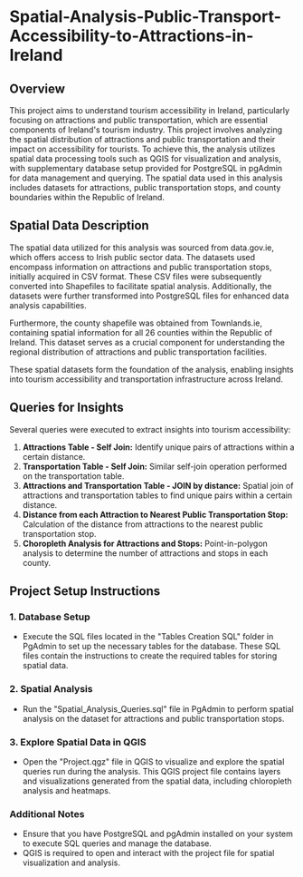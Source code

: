 # Spatial-Analysis-Public-Transport-Accessibility-to-Attractions-in-Ireland

## Overview

This project aims to understand tourism accessibility in Ireland, particularly focusing on attractions and public transportation, which are essential components of Ireland's tourism industry. This project involves analyzing the spatial distribution of attractions and public transportation and their impact on accessibility for tourists. To achieve this, the analysis utilizes spatial data processing tools such as QGIS for visualization and analysis, with supplementary database setup provided for PostgreSQL in pgAdmin for data management and querying. The spatial data used in this analysis includes datasets for attractions, public transportation stops, and county boundaries within the Republic of Ireland.

## Spatial Data Description

The spatial data utilized for this analysis was sourced from data.gov.ie, which offers access to Irish public sector data. The datasets used encompass information on attractions and public transportation stops, initially acquired in CSV format. These CSV files were subsequently converted into Shapefiles to facilitate spatial analysis. Additionally, the datasets were further transformed into PostgreSQL files for enhanced data analysis capabilities.

Furthermore, the county shapefile was obtained from Townlands.ie, containing spatial information for all 26 counties within the Republic of Ireland. This dataset serves as a crucial component for understanding the regional distribution of attractions and public transportation facilities.

These spatial datasets form the foundation of the analysis, enabling insights into tourism accessibility and transportation infrastructure across Ireland.

## Queries for Insights

Several queries were executed to extract insights into tourism accessibility:

1. **Attractions Table - Self Join:** Identify unique pairs of attractions within a certain distance.
2. **Transportation Table - Self Join:** Similar self-join operation performed on the transportation table.
3. **Attractions and Transportation Table - JOIN by distance:** Spatial join of attractions and transportation tables to find unique pairs within a certain distance.
4. **Distance from each Attraction to Nearest Public Transportation Stop:** Calculation of the distance from attractions to the nearest public transportation stop.
5. **Choropleth Analysis for Attractions and Stops:** Point-in-polygon analysis to determine the number of attractions and stops in each county.

## Project Setup Instructions

### 1. Database Setup

- Execute the SQL files located in the "Tables Creation SQL" folder in PgAdmin to set up the necessary tables for the database. These SQL files contain the instructions to create the required tables for storing spatial data.

### 2. Spatial Analysis

- Run the "Spatial_Analysis_Queries.sql" file in PgAdmin to perform spatial analysis on the dataset for attractions and public transportation stops.

### 3. Explore Spatial Data in QGIS

- Open the "Project.qgz" file in QGIS to visualize and explore the spatial queries run during the analysis. This QGIS project file contains layers and visualizations generated from the spatial data, including chloropleth analysis and heatmaps.

### Additional Notes

- Ensure that you have PostgreSQL and pgAdmin installed on your system to execute SQL queries and manage the database.
- QGIS is required to open and interact with the project file for spatial visualization and analysis.


